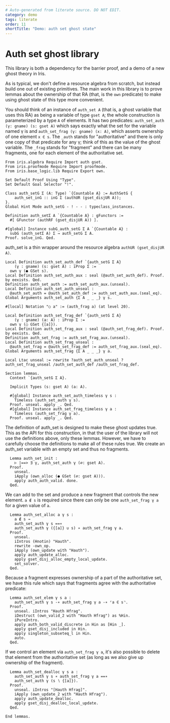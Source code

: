 ```yaml
---
# Auto-generated from literate source. DO NOT EDIT.
category: demo
tags: literate
order: 11
shortTitle: "Demo: auth set ghost state"
---
```


# Auth set ghost library

This library is both a dependency for the barrier proof, and a demo of a new ghost theory in Iris.

As is typical, we don't define a resource algebra from scratch, but instead build one out of existing primitives. The main work in this library is to prove lemmas about the ownership of that RA (that, is the `own` predicate) to make using ghost state of this type more convenient.

You should think of an instance of `auth_set A` (that is, a ghost variable that uses this RA) as being a variable of type `gset A`; the whole construction is parameterized by a type `A` of elements. It has two predicates: `auth_set_auth (γ: gname) (s: gset A)` which says exactly what the set for the variable named γ is and `auth_set_frag (γ: gname) (x: A)`, which asserts ownership of one element `x ∈ s`. The `_auth` stands for "authoritative" and there is only one copy of that predicate for any γ; think of this as the value of the ghost variable. The `_frag` stands for "fragment" and there can be many fragments, one for each element of the authoritative set.

```rocq
From iris.algebra Require Import auth gset.
From iris.proofmode Require Import proofmode.
From iris.base_logic.lib Require Export own.

Set Default Proof Using "Type".
Set Default Goal Selector "!".

Class auth_setG Σ (A: Type) `{Countable A} := AuthSetG {
    auth_set_inG :: inG Σ (authUR (gset_disjUR A));
}.
Global Hint Mode auth_setG - ! - - : typeclass_instances.

Definition auth_setΣ A `{Countable A} : gFunctors :=
  #[ GFunctor (authRF (gset_disjUR A)) ].

#[global] Instance subG_auth_setG Σ A `{Countable A} :
  subG (auth_setΣ A) Σ → auth_setG Σ A.
Proof. solve_inG. Qed.

```

auth_set is a thin wrapper around the resource algebra `authUR (gset_disjUR A)`.

```rocq
Local Definition auth_set_auth_def `{auth_setG Σ A}
    (γ : gname) (s: gset A) : iProp Σ :=
  own γ (● GSet s).
Local Definition auth_set_auth_aux : seal (@auth_set_auth_def). Proof. by eexists. Qed.
Definition auth_set_auth := auth_set_auth_aux.(unseal).
Local Definition auth_set_auth_unseal :
  @auth_set_auth = @auth_set_auth_def := auth_set_auth_aux.(seal_eq).
Global Arguments auth_set_auth {Σ A _ _ _} γ s.

#[local] Notation "○ a" := (auth_frag a) (at level 20).

Local Definition auth_set_frag_def `{auth_setG Σ A}
    (γ : gname) (a: A) : iProp Σ :=
  own γ (○ GSet {[a]}).
Local Definition auth_set_frag_aux : seal (@auth_set_frag_def). Proof. by eexists. Qed.
Definition auth_set_frag := auth_set_frag_aux.(unseal).
Local Definition auth_set_frag_unseal :
  @auth_set_frag = @auth_set_frag_def := auth_set_frag_aux.(seal_eq).
Global Arguments auth_set_frag {Σ A _ _ _} γ a.

Local Ltac unseal := rewrite ?auth_set_auth_unseal ?auth_set_frag_unseal /auth_set_auth_def /auth_set_frag_def.

Section lemmas.
  Context `{auth_setG Σ A}.

  Implicit Types (s: gset A) (a: A).

  #[global] Instance auth_set_auth_timeless γ s :
    Timeless (auth_set_auth γ s).
  Proof. unseal. apply _. Qed.
  #[global] Instance auth_set_frag_timeless γ a :
    Timeless (auth_set_frag γ a).
  Proof. unseal. apply _. Qed.

```

The definition of auth_set is designed to make these ghost updates true. This as the API for this construction, in that the user of the library will not use the definitions above, only these lemmas. However, we have to carefully choose the definitions to make all of these rules true. We create an auth_set variable with an empty set and thus no fragments.

```rocq
  Lemma auth_set_init :
    ⊢ |==> ∃ γ, auth_set_auth γ (∅: gset A).
  Proof.
    unseal.
    iApply (own_alloc (● GSet (∅: gset A))).
    apply auth_auth_valid. done.
  Qed.

```

We can add to the set and produce a new fragment that controls the new element. `a ∉ s` is required since there can only be one `auth_set_frag γ a` for a given value of `a`.

```rocq
  Lemma auth_set_alloc a γ s :
    a ∉ s →
    auth_set_auth γ s ==∗
    auth_set_auth γ ({[a]} ∪ s) ∗ auth_set_frag γ a.
  Proof.
    unseal.
    iIntros (Hnotin) "Hauth".
    rewrite -own_op.
    iApply (own_update with "Hauth").
    apply auth_update_alloc.
    apply gset_disj_alloc_empty_local_update.
    set_solver.
  Qed.

```

Because a fragment expresses ownership of a part of the authoritative set, we have this rule which says that fragments agree with the authoritative predicate:

```rocq
  Lemma auth_set_elem γ s a :
    auth_set_auth γ s -∗ auth_set_frag γ a -∗ ⌜a ∈ s⌝.
  Proof.
    unseal. iIntros "Hauth Hfrag".
    iDestruct (own_valid_2 with "Hauth Hfrag") as %Hin.
    iPureIntro.
    apply auth_both_valid_discrete in Hin as [Hin _].
    apply gset_disj_included in Hin.
    apply singleton_subseteq_l in Hin.
    auto.
  Qed.

```

If we control an element via `auth_set_frag γ a`, it's also possible to delete that element from the authoritative set (as long as we also give up ownership of the fragment).

```rocq
  Lemma auth_set_dealloc γ s a :
    auth_set_auth γ s ∗ auth_set_frag γ a ==∗
    auth_set_auth γ (s ∖ {[a]}).
  Proof.
    unseal. iIntros "[Hauth Hfrag]".
    iApply (own_update_2 with "Hauth Hfrag").
    apply auth_update_dealloc.
    apply gset_disj_dealloc_local_update.
  Qed.

End lemmas.
```
